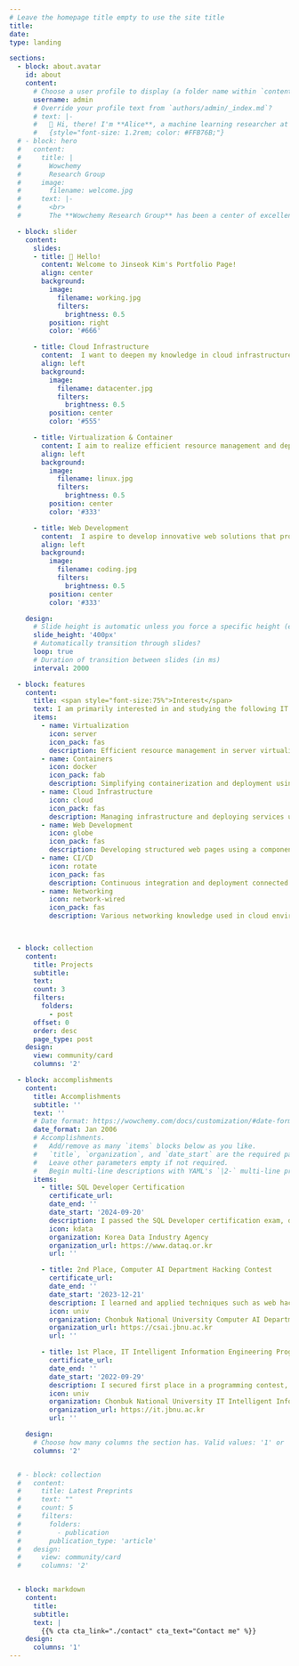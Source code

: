 ```yaml
---
# Leave the homepage title empty to use the site title
title:
date: 
type: landing

sections:
  - block: about.avatar
    id: about
    content:
      # Choose a user profile to display (a folder name within `content/authors/`)
      username: admin
      # Override your profile text from `authors/admin/_index.md`?
      # text: |-
      #   👋 Hi, there! I'm **Alice**, a machine learning researcher at Netflix.
      #   {style="font-size: 1.2rem; color: #FFB76B;"}
  # - block: hero
  #   content:
  #     title: |
  #       Wowchemy
  #       Research Group
  #     image:
  #       filename: welcome.jpg
  #     text: |-
  #       <br>
  #       The **Wowchemy Research Group** has been a center of excellence for Artificial Intelligence research, teaching, and practice since its founding in 2016.

  - block: slider
    content:
      slides:
      - title: 👋 Hello!
        content: Welcome to Jinseok Kim's Portfolio Page!
        align: center
        background:
          image:
            filename: working.jpg
            filters:
              brightness: 0.5
          position: right
          color: '#666'

      - title: Cloud Infrastructure
        content:  I want to deepen my knowledge in cloud infrastructure to build efficient and scalable systems.
        align: left
        background:
          image:
            filename: datacenter.jpg
            filters:
              brightness: 0.5
          position: center
          color: '#555'

      - title: Virtualization & Container
        content: I aim to realize efficient resource management and deployment automation through virtualization and container technologies.
        align: left
        background:
          image:
            filename: linux.jpg
            filters:
              brightness: 0.5
          position: center
          color: '#333'

      - title: Web Development
        content:  I aspire to develop innovative web solutions that provide the best user experience by utilizing the latest technologies in web development.
        align: left 
        background:
          image:
            filename: coding.jpg
            filters:
              brightness: 0.5
          position: center
          color: '#333'

    design:
      # Slide height is automatic unless you force a specific height (e.g. '400px')
      slide_height: '400px'
      # Automatically transition through slides?
      loop: true
      # Duration of transition between slides (in ms)
      interval: 2000

  - block: features
    content:
      title: <span style="font-size:75%">Interest</span>
      text: I am primarily interested in and studying the following IT fields.<br><br><br>
      items:
        - name: Virtualization
          icon: server
          icon_pack: fas
          description: Efficient resource management in server virtualization and cloud environments
        - name: Containers
          icon: docker
          icon_pack: fab
          description: Simplifying containerization and deployment using Docker
        - name: Cloud Infrastructure
          icon: cloud
          icon_pack: fas
          description: Managing infrastructure and deploying services using cloud platforms like AWS and OpenStack
        - name: Web Development
          icon: globe
          icon_pack: fas
          description: Developing structured web pages using a component-based approach with React
        - name: CI/CD
          icon: rotate
          icon_pack: fas
          description: Continuous integration and deployment connected with Docker
        - name: Networking
          icon: network-wired
          icon_pack: fas
          description: Various networking knowledge used in cloud environments


  
  - block: collection
    content:
      title: Projects
      subtitle:
      text:
      count: 3
      filters:
        folders:
          - post
      offset: 0
      order: desc
      page_type: post
    design:
      view: community/card
      columns: '2'

  - block: accomplishments
    content:
      title: Accomplishments
      subtitle: ''
      text: ''
      # Date format: https://wowchemy.com/docs/customization/#date-format
      date_format: Jan 2006
      # Accomplishments.
      #   Add/remove as many `items` blocks below as you like.
      #   `title`, `organization`, and `date_start` are the required parameters.
      #   Leave other parameters empty if not required.
      #   Begin multi-line descriptions with YAML's `|2-` multi-line prefix.
      items:
        - title: SQL Developer Certification
          certificate_url: 
          date_end: ''
          date_start: '2024-09-20'
          description: I passed the SQL Developer certification exam, demonstrating my abilities in database management and SQL queries.
          icon: kdata
          organization: Korea Data Industry Agency
          organization_url: https://www.dataq.or.kr
          url: ''

        - title: 2nd Place, Computer AI Department Hacking Contest
          certificate_url: 
          date_end: ''
          date_start: '2023-12-21'
          description: I learned and applied techniques such as web hacking, reverse engineering with OllyDbg, and steganography in a CTF-based competition.
          icon: univ
          organization: Chonbuk National University Computer AI Department
          organization_url: https://csai.jbnu.ac.kr
          url: ''

        - title: 1st Place, IT Intelligent Information Engineering Programming Contest (Freshman Division)
          certificate_url: 
          date_end: ''
          date_start: '2022-09-29'
          description: I secured first place in a programming contest, showcasing my problem-solving and algorithm design skills.
          icon: univ
          organization: Chonbuk National University IT Intelligent Information Engineering Department
          organization_url: https://it.jbnu.ac.kr
          url: ''

    design:
      # Choose how many columns the section has. Valid values: '1' or '2'.
      columns: '2'


  # - block: collection
  #   content:
  #     title: Latest Preprints
  #     text: ""
  #     count: 5
  #     filters:
  #       folders:
  #         - publication
  #       publication_type: 'article'
  #   design:
  #     view: community/card
  #     columns: '2'


  - block: markdown
    content:
      title:
      subtitle:
      text: |
        {{% cta cta_link="./contact" cta_text="Contact me" %}}
    design:
      columns: '1'
---
```

